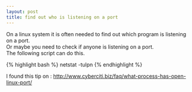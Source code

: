 ```yaml
---
layout: post
title: find out who is listening on a port
---
```

On a linux system it is often needed to find out which program is listening on a port.   
Or maybe you need to check if anyone is listening on a port.  
The following script can do this.  

{% highlight bash %}
netstat -tulpn
{% endhighlight %}

I found this tip on  :
http://www.cyberciti.biz/faq/what-process-has-open-linux-port/

